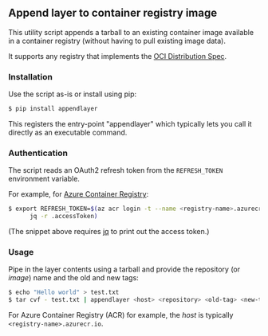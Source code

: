 Append layer to container registry image
----------------------------------------

This utility script appends a tarball to an existing container image
available in a container registry (without having to pull existing
image data).

It supports any registry that implements the [OCI Distribution
Spec](https://github.com/opencontainers/distribution-spec).


### Installation

Use the script as-is or install using pip:

```bash
$ pip install appendlayer
```

This registers the entry-point "appendlayer" which typically lets you
call it directly as an executable command.


### Authentication

The script reads an OAuth2 refresh token from the `REFRESH_TOKEN`
environment variable.

For example, for [Azure Container
Registry](https://azure.microsoft.com/en-us/services/container-registry/):

```bash
$ export REFRESH_TOKEN=$(az acr login -t --name <registry-name>.azurecr.io 2>/dev/null | \
      jq -r .accessToken)
```
(The snippet above requires [jq](https://stedolan.github.io/jq/) to print out the access token.)


### Usage

Pipe in the layer contents using a tarball and provide the repository (or _image_) name and the old and new tags:

```bash
$ echo "Hello world" > test.txt
$ tar cvf - test.txt | appendlayer <host> <repository> <old-tag> <new-tag>
```

For Azure Container Registry (ACR) for example, the _host_ is
typically `<registry-name>.azurecr.io`.
